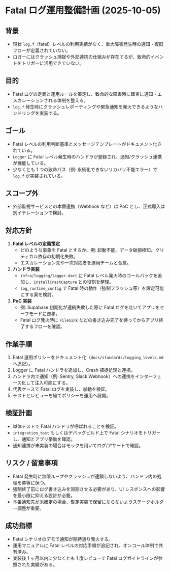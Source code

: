 # Fatal ログ運用整備計画 (2025-10-05)

## 背景
- 現状 `log.f`（fatal）レベルの利用実績がなく、重大障害発生時の通知・復旧フローが定義されていない。
- ロガーにはクラッシュ捕捉や外部連携の仕組みが存在するが、致命的イベントをトリガーに活用できていない。

## 目的
- Fatal ログの定義と運用ルールを策定し、致命的な障害時に確実に通知・エスカレーションされる体制を整える。
- `log.f` 発生時にクラッシュレポーティングや緊急通知を発火できるようなハンドリングを実装する。

## ゴール
- Fatal レベルの利用判断基準とメッセージテンプレートがドキュメント化されている。
- `Logger` に Fatal レベル発生時のハンドラが登録され、通知/クラッシュ連携が機能している。
- 少なくとも 1 つの致命パス（例: 永続化できないリカバリ不能エラー）で `log.f` が実装されている。

## スコープ外
- 外部監視サービスとの本番連携（Webhook など）は PoC とし、正式導入は別イテレーションで検討。

## 対応方針
1. **Fatal レベルの定義策定**
   - どのような事象を Fatal とするか、例: 起動不能、データ破損検知、クリティカル依存の初期化失敗。
   - エスカレーション先や一次対応者を運用チームと合意。
2. **ハンドラ実装**
   - `infra/logging/logger.dart` に Fatal レベル発火時のコールバックを追加し、`installCrashCapture` との役割を整理。
   - `log_runtime_config` で Fatal 時の動作（強制フラッシュ等）を設定可能にする案を検討。
3. **PoC 実装**
   - 例: Supabase 初期化が連続失敗した際に Fatal ログを吐いてアプリをセーフモードに遷移。
   - Fatal ログ発火時に `FileSink` などの書き込み完了を待ってからアプリ終了するフローを確認。

## 作業手順
1. Fatal 運用ポリシーをドキュメント化（`docs/standards/logging_levels.md` へ追記）。
2. Logger に Fatal ハンドラを追加し、Crash 捕捉処理と連携。
3. ハンドラ内で通知（例: Sentry, Slack Webhook）への連携をインターフェース化して注入可能にする。
4. 代表ケースで Fatal ログを実装し、挙動を検証。
5. テストとレビューを経てポリシーを運用へ展開。

## 検証計画
- 単体テストで Fatal ハンドラが呼ばれることを検証。
- `integration_test` もしくはデバッグビルド上で Fatal シナリオをトリガーし、通知とアプリ挙動を確認。
- 通知連携が未実装の場合はモックを用いてログ/アサートで確認。

## リスク / 留意事項
- Fatal 発生時に無限ループやクラッシュが連鎖しないよう、ハンドラ内の処理を冪等に保つ。
- 強制終了前にログ書き込みを同期させる必要があり、UI レスポンスへの影響を最小限に抑える設計が必要。
- 本番通知先が未確定の場合、暫定実装で保留にならないようステークホルダー調整が重要。

## 成功指標
- Fatal シナリオのデモで通知が期待通り発火する。
- 運用マニュアルに Fatal レベルの対応手順が追記され、オンコール体制で共有済み。
- 実装後 1 ヶ月以内に少なくとも 1 度レビューで Fatal ログガイドラインが参照された実績がある。

